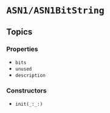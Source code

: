 # ``ASN1/ASN1BitString``

## Topics

### Properties

- ``bits``
- ``unused``
- ``description``

### Constructors

- ``init(_:_:)``

